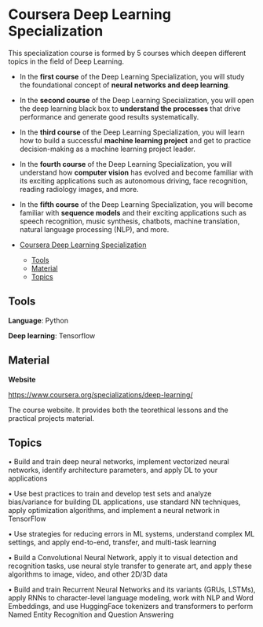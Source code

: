 # Coursera Deep Learning Specialization

This specialization course is formed by 5 courses which deepen different topics in the field of Deep Learning.
- In the **first course** of the Deep Learning Specialization, you will study the foundational concept of **neural networks and deep learning**. 
- In the **second course** of the Deep Learning Specialization, you will open the deep learning black box to **understand the processes** that drive performance and generate good results systematically. 
- In the **third course** of the Deep Learning Specialization, you will learn how to build a successful **machine learning project** and get to practice decision-making as a machine learning project leader. 
- In the **fourth course** of the Deep Learning Specialization, you will understand how **computer vision** has evolved and become familiar with its exciting applications such as autonomous driving, face recognition, reading radiology images, and more.
- In the **fifth course** of the Deep Learning Specialization, you will become familiar with **sequence models** and their exciting applications such as speech recognition, music synthesis, chatbots, machine translation, natural language processing (NLP), and more. 

- [Coursera Deep Learning Specialization](#coursera-deep-learning-specialization)
  - [Tools](#tools)
  - [Material](#material)
  - [Topics](#topics)

## Tools

**Language**: Python

**Deep learning**: Tensorflow

## Material

**Website**

https://www.coursera.org/specializations/deep-learning/

The course website. It provides both the teorethical lessons and the practical projects material.

## Topics

 • Build and train deep neural networks, implement vectorized neural networks, identify architecture parameters, and apply DL to your applications

• Use best practices to train and develop test sets and analyze bias/variance for building DL applications, use standard NN techniques, apply optimization algorithms, and implement a neural network in TensorFlow

• Use strategies for reducing errors in ML systems, understand complex ML settings, and apply end-to-end, transfer, and multi-task learning

• Build a Convolutional Neural Network, apply it to visual detection and recognition tasks, use neural style transfer to generate art, and apply these algorithms to image, video, and other 2D/3D data

• Build and train Recurrent Neural Networks and its variants (GRUs, LSTMs), apply RNNs to character-level language modeling, work with NLP and Word Embeddings, and use HuggingFace tokenizers and transformers to perform Named Entity Recognition and Question Answering
